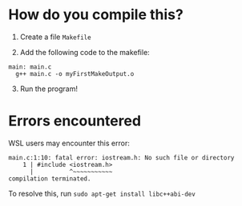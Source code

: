# How do you compile this?

1. Create a file `Makefile`

2. Add the following code to the makefile:

```
main: main.c
  g++ main.c -o myFirstMakeOutput.o
```

3. Run the program!

# Errors encountered

WSL users may encounter this error:

```
main.c:1:10: fatal error: iostream.h: No such file or directory
    1 | #include <iostream.h>
      |          ^~~~~~~~~~~~
compilation terminated.
```

To resolve this, run `sudo apt-get install libc++abi-dev`
